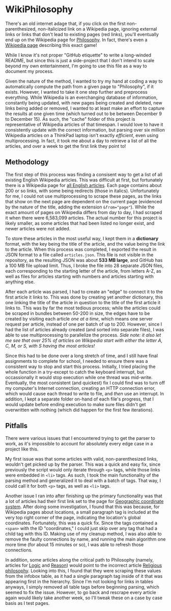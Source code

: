 # WikiPhilosophy
There's an old internet adage that, if you click on the first non-parenthesized, non-italicized link on a Wikipedia page, ignoring external links or links that don't lead to existing pages (red links), you'll eventually end up on the Wikipedia page for [Philosophy](https://en.wikipedia.org/wiki/Philosophy). In fact, there's even a [Wikipedia page](https://en.wikipedia.org/wiki/Wikipedia:Getting_to_Philosophy) describing this exact game!

While I know it's not proper "GitHub etiquette" to write a long-winded README, but since this is just a side-project that I don't intend to scale beyond my own entertainment, I'm going to use this file as a way to document my process.

Given the nature of the method, I wanted to try my hand at coding a way to automatically compute the path from a given page to "Philosophy", if it exists. However, I wanted to take it one step further and preprocess everything. While Wikipedia is an everchanging database of information, constantly being updated, with new pages being created and deleted, new links being added or removed, I wanted to at least make an effort to capture the results at one given time (which turned out to be between December 9 to December 15). As such, the "cache" folder of this project is representative of Wikipedia articles of that timespan. I would love to have it consistently update with the correct information, but parsing over six million Wikipedia articles on a ThinkPad laptop isn't exactly *efficient*, even using multiprocessing. In fact, it took me about a day to retrieve a list of all the articles, and over a week to get the first link they point to!

## Methodology
The first step of this process was finding a consisent way to get a list of all existing English Wikipedia articles. This was difficult at first, but fortunately there is a Wikipedia page for [all English articles](https://en.wikipedia.org/w/index.php?title=Special:AllPages). Each page contains about 200 or so links, with some being redirects (those in italics). Unfortunately for me, I could not use multiprocessing to scrape these pages, as the links that show on the next page are dependent on the current page (evidenced by the nature of the title, adding the extension `&from="page"`). While the exact amount of pages on Wikipedia differs from day to day, I had scraped it when there were 6,583,099 articles. The actual number for this project is likely smaller, as some articles that had been listed no longer exist, and newer articles were not added.

To store these articles in the most useful way, I kept them in a **dictionary** format, with the key being the title of the article, and the value being the link to the article. When this process was completed, I exported the result in JSON format to a file called `articles.json`. This file is not visible in the repository, as the resulting JSON was about **533 MB large**, and GitHub has a 100 MB file upload limit. Thus, I broke the file into 28 separate JSON files, each corresponding to the starting letter of the article, from letters A-Z, as well as files for articles starting with numbers and articles starting with anything else.

After each article was parsed, I had to create an "edge" to connect it to the first article it links to. This was done by creating yet another dictionary, this one linking the title of the article in question to the title of the first article it links to. This was by far the most tedious process; while the articles could be scraped in bundles between 50-200 in size, the edges have to be created by visiting each article *one at a time*, which means one server request per article, instead of one per batch of up to 200. However, since I had the list of articles already created (and sorted into separate files), I was able to use multiprocessing to parallelize the process. *Side note: it also let me see that over 25% of articles on Wikipedia start with either the letter A, C, M, or S, with S having the most articles!*

Since this had to be done over a long stretch of time, and I still have final assignments to complete for school, I needed to ensure there was a consistent way to stop and start this process. Initially, I tried placing the whole function in a try-except to catch the keyboard interrupt, but occassionally it would stop execution while one thread was mid-write. Eventually, the most consistent (and quickest) fix I could find was to turn off my computer's Internet connection, creating an HTTP connection error, which would cause each thread to write to file, and *then* use an interrupt. In addition, I kept a separate folder on-hand of each file's progress, that I would update before ending execution to make sure files didn't get overwritten with nothing (which did happen for the first few iterations).

## Pitfalls
There were various issues that I encountered trying to get the parser to work, as it's impossible to account for absolutely every edge case in a project like this.

My first issue was that some articles with valid, non-parenthesized links, wouldn't get picked up by the parser. This was a quick and easy fix, since previously the script would only iterate through `<p>` tags, while those links were embedded in `<li>` tags. As such, I took the main functionality of the parsing method and generalized it to deal with a batch of tags. That way, I could call it for both `<p>` tags, as well as `<li>` tags.

Another issue I ran into after finishing up the primary functionality was that a lot of articles had their first link set to the page for [Geographic coordinate system](https://en.wikipedia.org/wiki/Geographic_coordinate_system). After doing some investigation, I found that this was because, for Wikipedia pages about locations, a small paragraph tag is included at the very top right corner of the page, indicating the location's global coordinates. Fortunately, this was a quick fix. Since the tags contained a `<span>` with the ID "coordinates," I could just skip over any tag that had a child tag with this ID. Making use of my cleanup method, I was also able to remove the faulty connections by name, and running the main algorithm one more time (for about 15 minutes or so), I was able to refresh those connections.

In addition, some articles along the critical path to Philosophy (namely, articles for [Logic](https://en.wikipedia.org/wiki/Logic) and [Reason](https://en.wikipedia.org/wiki/Reason)) would point to the incorrect article [Religious philosophy](https://en.wikipedia.org/wiki/Religious_philosophy). Looking into this, I found that they were scraping these values from the infobox table, as it had a single paragraph tag inside of it that was appearing first in the hierarchy. Since I'm not looking for links in tables anyways, I simply removed all table tags before beginning parsing, which seemed to fix the issue. However, to go back and rescrape every article again would likely take another week, so I'll tweak these on a case by case basis as I test pages.
